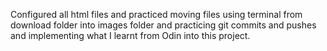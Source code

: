 
Configured all html files and practiced moving files using terminal from download folder into images folder and practicing git commits and pushes and implementing what I learnt from Odin into this project.
